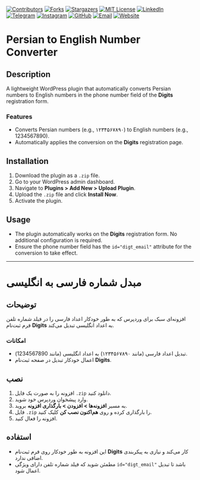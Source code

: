 [contributors-shield]: https://img.shields.io/github/contributors/hassan7303/Persian-to-english-number-converter.svg?style=for-the-badge
[contributors-url]: https://github.com/hassan7303/Persian-to-english-number-converter/graphs/contributors
[forks-shield]: https://img.shields.io/github/forks/hassan7303/Persian-to-english-number-converter.svg?style=for-the-badge&label=Fork
[forks-url]: https://github.com/hassan7303/Persian-to-english-number-converter/network/members
[stars-shield]: https://img.shields.io/github/stars/hassan7303/Persian-to-english-number-converter.svg?style=for-the-badge
[stars-url]: https://github.com/hassan7303/Persian-to-english-number-converter/stargazers
[license-shield]: https://img.shields.io/github/license/hassan7303/Persian-to-english-number-converter.svg?style=for-the-badge
[license-url]: https://github.com/hassan7303/Persian-to-english-number-converter/blob/master/LICENSE.md
[linkedin-shield]: https://img.shields.io/badge/-LinkedIn-blue.svg?style=for-the-badge&logo=linkedin&colorB=555
[linkedin-url]: https://www.linkedin.com/in/hassan-ali-askari-280bb530a/
[telegram-shield]: https://img.shields.io/badge/-Telegram-blue.svg?style=for-the-badge&logo=telegram&colorB=555
[telegram-url]: https://t.me/hassan7303
[instagram-shield]: https://img.shields.io/badge/-Instagram-red.svg?style=for-the-badge&logo=instagram&colorB=555
[instagram-url]: https://www.instagram.com/hasan_ali_askari
[github-shield]: https://img.shields.io/badge/-GitHub-black.svg?style=for-the-badge&logo=github&colorB=555
[github-url]: https://github.com/hassan7303
[email-shield]: https://img.shields.io/badge/-Email-orange.svg?style=for-the-badge&logo=gmail&colorB=555
[email-url]: mailto:hassanali7303@gmail.com
[website-shield]: https://img.shields.io/badge/-Website-blue.svg?style=for-the-badge&logo=laravel&colorB=555
[website-url]: https://hsnali.ir


[![Contributors][contributors-shield]][contributors-url]
[![Forks][forks-shield]][forks-url]
[![Stargazers][stars-shield]][stars-url]
[![MIT License][license-shield]][license-url]
[![LinkedIn][linkedin-shield]][linkedin-url]
[![Telegram][telegram-shield]][telegram-url]
[![Instagram][instagram-shield]][instagram-url]
[![GitHub][github-shield]][github-url]
[![Email][email-shield]][email-url]
[![Website][website-shield]][website-url]


# Persian to English Number Converter

## Description
A lightweight WordPress plugin that automatically converts Persian numbers to English numbers in the phone number field of the **Digits** registration form.

### Features
- Converts Persian numbers (e.g., ۱۲۳۴۵۶۷۸۹۰) to English numbers (e.g., 1234567890).
- Automatically applies the conversion on the **Digits** registration page.

## Installation
1. Download the plugin as a `.zip` file.
2. Go to your WordPress admin dashboard.
3. Navigate to **Plugins > Add New > Upload Plugin**.
4. Upload the `.zip` file and click **Install Now**.
5. Activate the plugin.

## Usage
- The plugin automatically works on the **Digits** registration form. No additional configuration is required.
- Ensure the phone number field has the `id="digt_email"` attribute for the conversion to take effect.

---

# مبدل شماره فارسی به انگلیسی

## توضیحات
افزونه‌ای سبک برای وردپرس که به طور خودکار اعداد فارسی را در فیلد شماره تلفن فرم ثبت‌نام **Digits** به اعداد انگلیسی تبدیل می‌کند.

### امکانات
- تبدیل اعداد فارسی (مانند ۱۲۳۴۵۶۷۸۹۰) به اعداد انگلیسی (مانند 1234567890).
- اعمال خودکار تبدیل در صفحه ثبت‌نام **Digits**.

## نصب
1. افزونه را به صورت یک فایل `.zip` دانلود کنید.
2. وارد پیشخوان وردپرس خود شوید.
3. به مسیر **افزونه‌ها > افزودن > بارگذاری افزونه** بروید.
4. فایل `.zip` را بارگذاری کرده و روی **هم‌اکنون نصب کن** کلیک کنید.
5. افزونه را فعال کنید.

## استفاده
- این افزونه به طور خودکار روی فرم ثبت‌نام **Digits** کار می‌کند و نیازی به پیکربندی اضافی ندارد.
- مطمئن شوید که فیلد شماره تلفن دارای ویژگی `id="digt_email"` باشد تا تبدیل اعمال شود.
